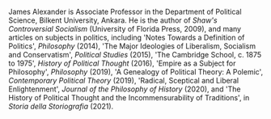 James Alexander is Associate Professor in the Department of Political Science,
Bilkent University, Ankara. He is the author of *Shaw's Controversial
Socialism*
(University of Florida Press, 2009), and many articles on subjects in politics,
including 'Notes Towards a Definition of Politics', *Philosophy* (2014), 'The
Major Ideologies of Liberalism, Socialism and Conservatism', *Political Studies*
(2015), 'The Cambridge School, c. 1875 to 1975', *History of Political Thought*
(2016), 'Empire as a Subject for Philosophy', *Philosophy* (2019), 'A Genealogy
of Political Theory: A Polemic', *Contemporary Political Theory* (2019),
'Radical, Sceptical and Liberal Enlightenment', *Journal of the Philosophy of
History* (2020), and 'The History of Political Thought and the
Incommensurability of Traditions', in *Storia della Storiografia* (2021).

